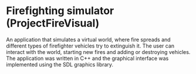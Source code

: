 # Firefighting simulator (ProjectFireVisual)

An application that simulates a virtual world, where fire spreads and different types of firefighter vehicles try to extinguish it. The user can interact with the world, starting new fires and adding or destroying vehicles. The application was written in C++ and the graphical interface was implemented using the SDL graphics library.